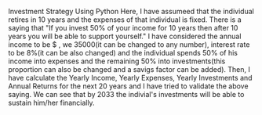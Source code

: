 
Investment Strategy Using Python
Here, I have assumeed that the individual retires in 10 years and the expenses of that individual is fixed. There is a saying that "If you invest 50% of your income for 10 years then after 10 years you will be able to support yourself." I have considered the annual income to be $ , we 35000(it can be changed to any number), interest rate to be 8%(it can be also changed) and the individual spends 50% of his income into expenses and the remaining 50% into investments(this proportion can also be changed and a savigs factor can be added). Then, I have calculate the Yearly Income,	Yearly Expenses, Yearly Investments and	Annual Returns for the next 20 years and I have tried to validate the above saying. We can see that by 2033 the indivial's investments will be able to sustain him/her financially.
